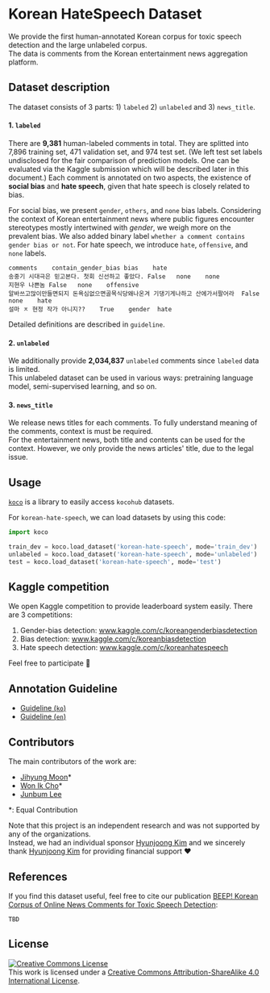 # Korean HateSpeech Dataset

We provide the first human-annotated Korean corpus for toxic speech detection and the large unlabeled corpus. <br>
The data is comments from the Korean entertainment news aggregation platform. 

## Dataset description

The dataset consists of 3 parts: 1) `labeled` 2) `unlabeled` and 3) `news_title`.

#### 1. `labeled`
There are **9,381** human-labeled comments in total. They are splitted into 7,896 training set, 471 validation set, and 974 test set. (We left test set labels undisclosed for the fair comparison of prediction models. One can be evaluated via the Kaggle submission which will be described later in this document.) Each comment is annotated on two aspects, the existence of **social bias** and **hate speech**, given that hate speech is closely related to bias. <br>

For social bias, we present `gender`, `others`, and `none` bias labels. Considering the context of Korean entertainment news where public figures encounter stereotypes mostly intertwined with *gender*, we weigh more on the prevalent bias. 
We also added binary label `whether a comment contains gender bias or not`. 
For hate speech, we introduce `hate`, `offensive`, and `none` labels. 
```
comments	contain_gender_bias	bias	hate
송중기 시대극은 믿고본다. 첫회 신선하고 좋았다.	False	none	none
지현우 나쁜놈	False	none	offensive
알바쓰고많이만들면되지 돈욕심없으면골목식당왜나온겨 기댕기게나하고 산에가서팔어라	False	none	hate
설마 ㅈ 현정 작가 아니지??	True	gender	hate
```
Detailed definitions are described in `guideline`.

#### 2. `unlabeled`

We additionally provide **2,034,837** `unlabeled` comments since `labeled` data is limited. <br>
This unlabeled dataset can be used in various ways: pretraining language model, semi-supervised learning, and so on.

#### 3. `news_title`

We release news titles for each comments. To fully understand meaning of the comments, context is must be required. <br>
For the entertainment news, both title and contents can be used for the context. However, we only provide the news articles' title, due to the legal issue.


## Usage

[`koco`](https://github.com/inmoonlight/koco) is a library to easily access `kocohub` datasets.

For `korean-hate-speech`, we can load datasets by using this code:
```python
import koco

train_dev = koco.load_dataset('korean-hate-speech', mode='train_dev')
unlabeled = koco.load_dataset('korean-hate-speech', mode='unlabeled')
test = koco.load_dataset('korean-hate-speech', mode='test')
```


## Kaggle competition

We open Kaggle competition to provide leaderboard system easily. There are 3 competitions:
1. Gender-bias detection: www.kaggle.com/c/koreangenderbiasdetection
1. Bias detection: www.kaggle.com/c/koreanbiasdetection
1. Hate speech detection: www.kaggle.com/c/koreanhatespeech

Feel free to participate :tada:

## Annotation Guideline

- [Guideline (`ko`)](https://www.notion.so/c1ecb7cc52d446cc93d928d172ef8442)
- [Guideline (`en`)](guideline/annotation_guideline_en.md)


## Contributors

The main contributors of the work are: 
- [Jihyung Moon](https://github.com/inmoonlight)\*
- [Won Ik Cho](https://github.com/warnikchow)\*
- [Junbum Lee](https://github.com/beomi)

\*: Equal Contribution

Note that this project is an independent research and was not supported by any of the organizations. <br>
Instead, we had an individual sponsor [Hyunjoong Kim](https://github.com/lovit) and we sincerely thank [Hyunjoong Kim](https://github.com/lovit) for providing financial support :heart:

## References

If you find this dataset useful, feel free to cite our publication [BEEP! Korean Corpus of Online News Comments for Toxic Speech Detection]():
```
TBD
```

## License
<a rel="license" href="http://creativecommons.org/licenses/by-sa/4.0/"><img alt="Creative Commons License" style="border-width:0" src="https://i.creativecommons.org/l/by-sa/4.0/88x31.png" /></a><br />This work is licensed under a <a rel="license" href="http://creativecommons.org/licenses/by-sa/4.0/">Creative Commons Attribution-ShareAlike 4.0 International License</a>.
